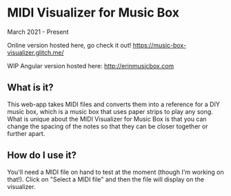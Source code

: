 
# MIDI Visualizer for Music Box
March 2021 - Present

Online version hosted here, go check it out! https://music-box-visualizer.glitch.me/

WIP Angular version hosted here: http://erinmusicbox.com

## What is it?
This web-app takes MIDI files and converts them into a reference for a DIY music box, which is a music box that uses paper strips to play any song. What is unique about the MIDI Visualizer for Music Box is that you can change the spacing of the notes so that they can be closer together or further apart. 

## How do I use it?
You'll need a MIDI file on hand to test at the moment (though I'm working on that!). Click on "Select a MIDI file" and then the file will display on the visualizer. 

